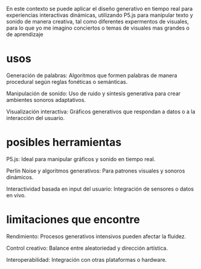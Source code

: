  En este contexto se puede aplicar el diseño generativo en tiempo real para experiencias interactivas dinámicas, utilizando P5.js para manipular texto y sonido de manera creativa, tal como diferentes expermentos de visuales, para lo que yo me imagino conciertos o temas de visuales mas grandes o de aprendizaje

 # usos

Generación de palabras: Algoritmos que formen palabras de manera procedural según reglas fonéticas o semánticas.

Manipulación de sonido: Uso de ruido y síntesis generativa para crear ambientes sonoros adaptativos.

Visualización interactiva: Gráficos generativos que respondan a datos o a la interacción del usuario.

# posibles herramientas

P5.js: Ideal para manipular gráficos y sonido en tiempo real.

Perlin Noise y algoritmos generativos: Para patrones visuales y sonoros dinámicos.

Interactividad basada en input del usuario: Integración de sensores o datos en vivo.

# limitaciones que encontre 

Rendimiento: Procesos generativos intensivos pueden afectar la fluidez.

Control creativo: Balance entre aleatoriedad y dirección artística.

Interoperabilidad: Integración con otras plataformas o hardware.
